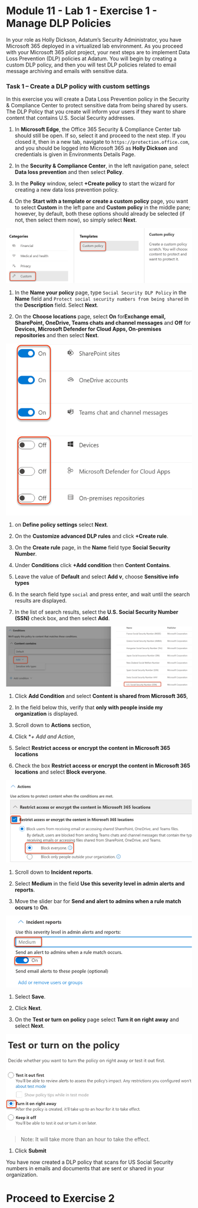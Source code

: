 # Module 11 - Lab 1 - Exercise 1 - Manage DLP Policies  


In your role as Holly Dickson, Adatum’s Security Administrator, you have Microsoft 365 deployed in a virtualized lab environment. As you proceed with your Microsoft 365 pilot project, your next steps are to implement Data Loss Prevention (DLP) policies at Adatum. You will begin by creating a custom DLP policy, and then you will test DLP policies related to email message archiving and emails with sensitive data. 

### Task 1 – Create a DLP policy with custom settings

In this exercise you will create a Data Loss Prevention policy in the Security & Compliance Center to protect sensitive data from being shared by users. The DLP Policy that you create will inform your users if they want to share content that contains U.S. Social Security addresses. 

1. In **Microsoft Edge**, the Office 365 Security & Compliance Center tab should still be open. If so, select it and proceed to the next step. If you closed it, then in a new tab, navigate to `https://protection.office.com`, and you should be logged into Microsoft 365 as **Holly Dickson** and credentials is given in Environments Details Page. 


1. In the **Security &amp; Compliance Center**, in the left navigation pane, select **Data loss prevention** and then select **Policy**.

1. In the **Policy** window, select **+Create policy** to start the wizard for creating a new data loss prevention policy.

1. On the **Start with a template or create a custom policy** page, you want to select **Custom** in the left pane and **Custom policy** in the middle pane; however, by default, both these options should already be selected (if not, then select them now), so simply select **Next**.

  ![](../Media/136.png)

1. In the **Name your policy** page, type `Social Security DLP Policy` in the **Name** field and `Protect social security numbers from being shared` in the **Description** field. Select **Next**.

1. On the **Choose locations** page, select **On** for**Exchange email, SharePoint, OneDrive, Teams chats and channel messages** and **Off** for **Devices, Microsoft Defender for Cloud Apps, On-premises repositories** and then select **Next**.

  ![](../Media/137.png)

1. on **Define policy settings** select **Next**.

1. On the  **Customize advanced DLP rules** and click **+Create rule**.

1. On the **Create rule** page, in the **Name** field type **Social Security Number**.

1. Under **Conditions** click **+Add condition** then **Content Contains**.

1. Leave the value of **Default** and select **Add v**, choose **Sensitive info types**

1. In the search field type `social` and press enter, and wait until the search results are displayed.

1. In the list of search results, select the **U.S. Social Security Number (SSN)** check box, and then select **Add**.

  ![](../Media/138.png)

1. Click **Add Condition** and select **Content is shared from Microsoft 365**,

1. In the field below this, verify that **only with people inside my organization** is displayed.

1. Scroll down to **Actions** section,

1. Click **+ Add and Action*,

1. Select **Restrict access or encrypt the content in Microsoft 365 locations**

1. Check the box **Restrict access or encrypt the content in Microsoft 365 locations** and select **Block everyone**.

  ![](../Media/139.png)

1. Scroll down to **Incident reports**.

1. Select **Medium** in the field **Use this severity level in admin alerts and reports**.

1. Move the slider bar for **Send and alert to admins when a rule match occurs** to **On**.

  ![](../Media/140.png)

1. Select **Save**.

1. Click **Next**.

1. On the **Test or turn on policy** page select **Turn it on right away** and select **Next**.

  ![](../Media/141.png)
  
  >Note: It will take more than an hour to take the effect.

1. Click **Submit**

You have now created a DLP policy that scans for US Social Security numbers in emails and documents that are sent or shared in your organization.


# Proceed to Exercise 2 
